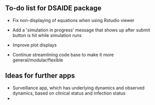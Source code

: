 ## To-do list for DSAIDE package


* Fix non-displaying of equations when using Rstudio viewer

* Add a 'simulation in progress' message that shows up after submit button is hit while simulation runs

* Improve plot displays

* Continue streamlining code base to make it more general/modular/flexible


## Ideas for further apps

* Surveillance app, which has underlying dynamics and observed dynamics, based on clinical status and infection status
* 
